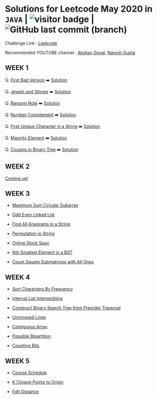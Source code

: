 # Solutions for Leetcode May 2020 in `JAVA` | <img src="https://visitor-badge.glitch.me/badge?page_id=abhisheksurve45.leetcode-may-2020" alt="visitor badge"/> | ![GitHub last commit (branch)](https://img.shields.io/github/last-commit/abhisheksurve45/leetcode-may-2020/master)


Challenge Link : [Leetcode](https://leetcode.com/explore/challenge/card/may-leetcoding-challenge/)

Recommended YOUTUBE channel : [Akshay Goyal](https://www.youtube.com/playlist?list=PLk3HmtBxW9XWOVr8KgHHSTExTZgl354ia), [Naresh Gupta](https://www.youtube.com/playlist?list=PLamEquLLzOtiZz7VdMpVA5a-WK9TUe6JY)


## WEEK 1

Q. [First Bad Version](https://leetcode.com/explore/challenge/card/may-leetcoding-challenge/534/week-1-may-1st-may-7th/3316/)  ➡️ [Solution](https://github.com/abhisheksurve45/leetcode-may-2020/blob/master/WEEK1/FirstBadVersion.java)

Q. [Jewels and Stones](https://leetcode.com/explore/challenge/card/may-leetcoding-challenge/534/week-1-may-1st-may-7th/3317/)  ➡️ [Solution](https://github.com/abhisheksurve45/leetcode-may-2020/blob/master/WEEK1/JewelsandStones.java)

Q. [Ransom Note](https://leetcode.com/explore/challenge/card/may-leetcoding-challenge/534/week-1-may-1st-may-7th/3318/)  ➡️ [Solution](https://github.com/abhisheksurve45/leetcode-may-2020/blob/master/WEEK1/RansomNote.java)

Q. [Number Complement](https://leetcode.com/explore/challenge/card/may-leetcoding-challenge/534/week-1-may-1st-may-7th/3319/)  ➡️ [Solution](https://github.com/abhisheksurve45/leetcode-may-2020/blob/master/WEEK1/NumberComplement.java)

Q. [First Unique Character in a String](https://leetcode.com/explore/challenge/card/may-leetcoding-challenge/534/week-1-may-1st-may-7th/3320/)  ➡️ [Solution](https://github.com/abhisheksurve45/leetcode-may-2020/blob/master/WEEK1/FirstUniqueCharacterinString.java)

Q. [Majority Element](https://leetcode.com/explore/challenge/card/may-leetcoding-challenge/534/week-1-may-1st-may-7th/3321/)  ➡️ [Solution](https://github.com/abhisheksurve45/leetcode-may-2020/blob/master/WEEK1/MajorityElement.java)

Q. [Cousins in Binary Tree](https://leetcode.com/explore/challenge/card/may-leetcoding-challenge/534/week-1-may-1st-may-7th/3322/)  ➡️ [Solution](https://github.com/abhisheksurve45/leetcode-may-2020/blob/master/WEEK1/CousinsinBinaryTree.java)

## WEEK 2

[Coming up!](https://leetcode.com/explore/challenge/card/may-leetcoding-challenge/)


## WEEK 3

* [Maximum Sum Circular Subarray](https://github.com/abhisheksurve45/leetcode-may-2020/blob/master/WEEK3/MaximumSumCircularSubarray.java)

* [Odd Even Linked List](https://github.com/abhisheksurve45/leetcode-may-2020/blob/master/WEEK3/OddEvenLinkedList.java)

* [Find All Anagrams in a String](https://github.com/abhisheksurve45/leetcode-may-2020/blob/master/WEEK3/FindAllAnagramsinString.java)

* [Permutation in String](https://github.com/abhisheksurve45/leetcode-may-2020/blob/master/WEEK3/PermutationinString.java)

* [Online Stock Span](https://github.com/abhisheksurve45/leetcode-may-2020/blob/master/WEEK3/OnlineStockSpan.java)

* [Kth Smallest Element in a BST](https://github.com/abhisheksurve45/leetcode-may-2020/blob/master/WEEK3/KSmallestElementinBST.java)

* [Count Square Submatrices with All Ones](https://github.com/abhisheksurve45/leetcode-may-2020/blob/master/WEEK3/CountSquareSubmatriceswithAllOnes.java)

## WEEK 4

* [Sort Characters By Frequency](https://github.com/abhisheksurve45/leetcode-may-2020/blob/master/WEEK4/SortCharactersByFrequency.java)

* [Interval List Intersections](https://github.com/abhisheksurve45/leetcode-may-2020/blob/master/WEEK4/IntervalListIntersections.java)

* [Construct Binary Search Tree from Preorder Traversal](https://github.com/abhisheksurve45/leetcode-may-2020/blob/master/WEEK4/ConstructBSTfromPreorderTraversal.java)

* [Uncrossed Lines](https://github.com/abhisheksurve45/leetcode-may-2020/blob/master/WEEK4/UncrossedLines.java)

* [Contiguous Array](https://github.com/abhisheksurve45/leetcode-may-2020/blob/master/WEEK4/ContiguousArray.java)

* [Possible Bipartition](https://github.com/abhisheksurve45/leetcode-may-2020/blob/master/WEEK4/PossibleBipartition.java)

* [Counting Bits](https://github.com/abhisheksurve45/leetcode-may-2020/blob/master/WEEK4/CountingBits.java)

## WEEK 5

* [Course Schedule](https://github.com/abhisheksurve45/leetcode-may-2020/blob/master/WEEK5/CourseSchedule.java)

* [K Closest Points to Origin](https://github.com/abhisheksurve45/leetcode-may-2020/blob/master/WEEK5/KClosestPointstoOrigin.java)

* [Edit Distance](https://github.com/abhisheksurve45/leetcode-may-2020/blob/master/WEEK5/EditDistance.java)
